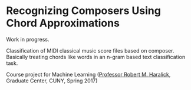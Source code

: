 # Recognizing Composers Using Chord Approximations

Work in progress.

Classification of MIDI classical music score files based on composer. Basically treating chords like words in an n-gram based text classification task.

[example-figure]: (notes-to-chordnumbers.png)

Course project for Machine Learning ([Professor Robert M. Haralick](http://www.haralick.org), Graduate Center, CUNY, Spring 2017)
